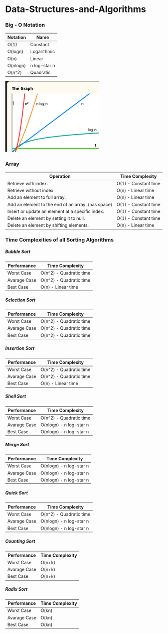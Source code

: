 # Data-Structures-and-Algorithms

### Big - O Notation
| Notation | Name |
| ------------- | ------------- |
| O(1) | Constant |
| O(logn) | Logarithmic |
| O(n) | Linear |
| O(nlogn) | n log-star n |
| O(n^2) | Quadratic |
<img alt = "Big O Notation" src="https://github.com/mehmetpekdemir/Data-Structures-and-Algorithms/blob/develop/docs/big-o-notation.png" width="300" />

### Array
| Operation  | Time Complexity |
| ------------- | ------------- |
| Retrieve with index.   | O(1) - Constant time |
| Retrieve without index.  | O(n) - Linear time |
| Add an element to full array. | O(n) - Linear time | 
| Add an element to the end of an array. (has space) | O(1) - Constant time |
| Insert or update an element at a specific index. | O(1) - Constant time |
| Delete an element by setting it to null. | O(1) - Constant time | 
| Delete an element by shifting elements. | O(n) - Linear time |

### Time Complexities of all Sorting Algorithms
##### Bubble Sort
| Performance  | Time Complexity |
| ------------- | ------------- |
| Worst Case | O(n^2) - Quadratic time |
| Avarage Case | O(n^2) - Quadratic time |
| Best Case | O(n) - Linear time |

##### Selection Sort
| Performance  | Time Complexity |
| ------------- | ------------- |
| Worst Case | O(n^2) - Quadratic time |
| Avarage Case | O(n^2) - Quadratic time |
| Best Case | O(n^2) - Quadratic time |

##### Insertion Sort
| Performance  | Time Complexity |
| ------------- | ------------- |
| Worst Case | O(n^2) - Quadratic time |
| Avarage Case | O(n^2) - Quadratic time |
| Best Case | O(n) - Linear time |

##### Shell Sort
| Performance  | Time Complexity |
| ------------- | ------------- |
| Worst Case | O(n^2) - Quadratic time |
| Avarage Case | O(nlogn) - n log-star n |
| Best Case | O(nlogn) - n log-star n |

##### Merge Sort
| Performance  | Time Complexity |
| ------------- | ------------- |
| Worst Case | O(nlogn) - n log-star n |
| Avarage Case | O(nlogn) - n log-star n |
| Best Case | O(nlogn) - n log-star n |

##### Quick Sort
| Performance  | Time Complexity |
| ------------- | ------------- |
| Worst Case | O(n^2) - Quadratic time |
| Avarage Case | O(nlogn) - n log-star n |
| Best Case | O(nlogn) - n log-star n |

##### Counting Sort
| Performance  | Time Complexity |
| ------------- | ------------- |
| Worst Case | O(n+k) |
| Avarage Case | O(n+k) |
| Best Case | O(n+k) |

##### Radix Sort
| Performance  | Time Complexity |
| ------------- | ------------- |
| Worst Case | O(kn) |
| Avarage Case | O(kn) |
| Best Case | O(kn) |

